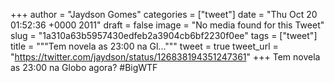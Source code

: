 
+++
author = "Jaydson Gomes"
categories = ["tweet"]
date = "Thu Oct 20 01:52:36 +0000 2011"
draft = false
image = "No media found for this Tweet"
slug = "1a310a63b5957430edfeb2a3904cb6bf2230f0ee"
tags = ["tweet"]
title = """Tem novela as 23:00 na Gl..."""
tweet = true
tweet_url = "https://twitter.com/jaydson/status/126838194351247361"
+++
Tem novela as 23:00 na Globo agora? #BigWTF
